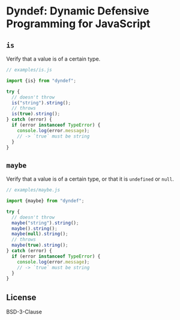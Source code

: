 # Dyndef: Dynamic Defensive Programming for JavaScript

## `is`

Verify that a value is of a certain type.

```js
// examples/is.js

import {is} from "dyndef";

try {
  // doesn't throw
  is("string").string();
  // throws
  is(true).string();
} catch (error) {
  if (error instanceof TypeError) {
    console.log(error.message);
    // -> `true` must be string
  }
}

```

## `maybe`

Verify that a value is of a certain type, or that it is `undefined` or `null`.

```js
// examples/maybe.js

import {maybe} from "dyndef";

try {
  // doesn't throw
  maybe("string").string();
  maybe().string();
  maybe(null).string();
  // throws
  maybe(true).string();
} catch (error) {
  if (error instanceof TypeError) {
    console.log(error.message);
    // -> `true` must be string
  }
}

```

## License

BSD-3-Clause
